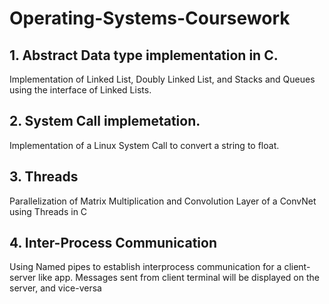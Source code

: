 # Operating-Systems-Coursework

## 1. Abstract Data type implementation in C.
Implementation of Linked List, Doubly Linked List, and Stacks and Queues using the interface of Linked Lists.

## 2. System Call implemetation.
Implementation of a Linux System Call to convert a string to float.

## 3. Threads
Parallelization of Matrix Multiplication and Convolution Layer of a ConvNet using Threads in C

## 4. Inter-Process Communication
Using Named pipes to establish interprocess communication for a client-server like app. Messages sent from client terminal will be displayed on the server, and vice-versa
